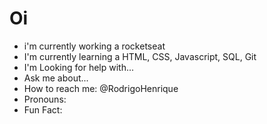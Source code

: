 # Oi 

- i'm currently working a rocketseat
- I'm currently learning a HTML, CSS, Javascript, SQL, Git
- I'm Looking for help with...
- Ask me about...
- How to reach me: @RodrigoHenrique
- Pronouns:
- Fun Fact:
